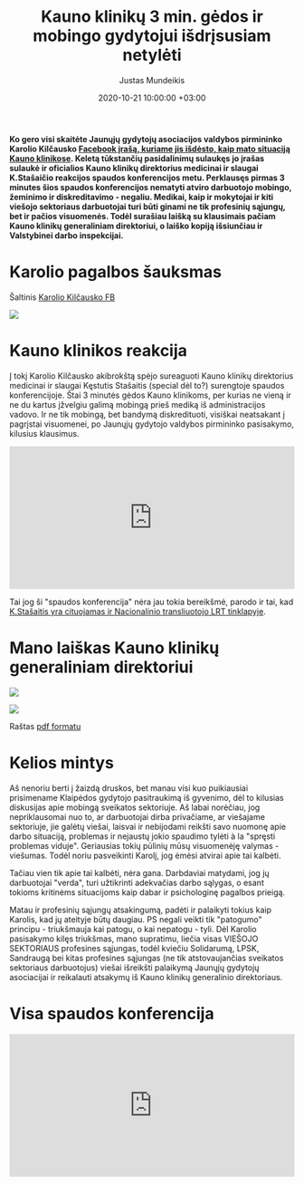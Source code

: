 ﻿---
title: Kauno klinikų 3 min. gėdos ir mobingo gydytojui išdrįsusiam netylėti
date: 2020-10-21 10:00:00 +03:00
author: Justas Mundeikis
layout: post
comments: true
citation: true
image:  /assets/2020/10/24/img.png
thumbnail: /assets/2020/10/24/thumb.img.png
categories:
  - Sveikatos apsauga
tags:
  - Sveikatos apsauga
---
**Ko gero visi skaitėte Jaunųjų gydytojų asociacijos valdybos pirmininko Karolio Kilčausko [Facebook įrašą, kuriame jis išdėsto, kaip mato situaciją Kauno klinikose](https://www.facebook.com/karolis.kilcauskas/posts/1841100256037237). Keletą tūkstančių pasidalinimų sulaukęs jo įrašas sulaukė ir oficialios Kauno klinikų direktorius medicinai ir slaugai K.Stašaičio reakcijos spaudos konferencijos metu. Perklausęs pirmas 3 minutes šios spaudos konferencijos nematyti atviro darbuotojo mobingo, žeminimo ir diskreditavimo - negaliu. Medikai, kaip ir mokytojai ir kiti viešojo sektoriaus darbuotojai turi būti ginami ne tik profesinių sąjungų, bet ir pačios visuomenės. Todėl surašiau laišką su klausimais pačiam Kauno klinikų generaliniam direktoriui, o laiško kopiją išsiunčiau ir Valstybinei darbo inspekcijai.**<!--more-->

# Karolio pagalbos šauksmas

Šaltinis [Karolio Kilčausko FB](https://www.facebook.com/karolis.kilcauskas/posts/1841100256037237)

![](/assets/2020/10/24/face_post.png)

# Kauno klinikos reakcija

Į tokį Karolio Kilčausko akibrokštą spėjo sureaguoti Kauno klinikų direktorius medicinai ir slaugai Kęstutis Stašaitis (special dėl to?) surengtoje spaudos konferencijoje. Štai 3 minutės gėdos Kauno klinikoms, per kurias ne vieną ir ne du kartus įžvelgiu galimą mobingą prieš mediką iš administracijos vadovo. Ir ne tik mobingą, bet bandymą diskredituoti, visiškai neatsakant į pagrįstai visuomenei, po Jaunųjų gydytojo valdybos pirmininko pasisakymo, kilusius klausimus.

<div style="position: relative; overflow: hidden; padding-top: 50%;"><iframe style="position: absolute; top: 0;left: 0; width: 100%; height: 100%;border: 0;" src="https://www.youtube.com/embed/yRQ61-ecYO4"  frameborder='0' scrolling='no' allowfullscreen></iframe></div>

Tai jog ši "spaudos konferencija" nėra jau tokia bereikšmė, parodo ir tai, kad [K.Stašaitis yra cituojamas ir Nacionalinio transliuotojo  LRT tinklapyje](https://www.lrt.lt/naujienos/sveikata/682/1259978/didejant-covid-19-pacientu-skaiciui-kauno-kliniku-rezidentas-saukiasi-administracijos-pagalbos-laivas-skesta).

# Mano laiškas Kauno klinikų generaliniam direktoriui

![](/assets/2020/10/24/r1.png)

![](/assets/2020/10/24/r2.png)

Raštas [pdf formatu](/assets/2020/10/24/raštas_Kauno_klinikoms_ir_VDI.pdf)


# Kelios mintys

Aš nenoriu berti į žaizdą druskos, bet manau visi kuo puikiausiai prisimename Klaipėdos gydytojo pasitraukimą iš gyvenimo, dėl to kilusias diskusijas apie mobingą sveikatos sektoriuje. Aš labai norėčiau, jog nepriklausomai nuo to, ar darbuotojai dirba privačiame, ar viešajame sektoriuje, jie galėtų viešai, laisvai ir nebijodami reikšti savo nuomonę apie darbo situaciją, problemas ir nejaustų jokio spaudimo tylėti à la "spręsti problemas viduje". Geriausias tokių pūlinių mūsų visuomenėję valymas - viešumas. Todėl noriu pasveikinti Karolį, jog ėmėsi atvirai apie tai kalbėti.

Tačiau vien tik apie tai kalbėti, nėra gana. Darbdaviai matydami, jog jų darbuotojai "verda", turi užtikrinti adekvačias darbo sąlygas, o esant tokioms kritinėms situacijoms kaip dabar ir psichologinę pagalbos prieigą.

Matau ir profesinių sąjungų atsakingumą, padėti ir palaikyti tokius kaip Karolis, kad jų ateityje būtų daugiau. PS negali veikti tik "patogumo" principu - triukšmauja kai patogu, o kai nepatogu - tyli.
Dėl Karolio pasisakymo kilęs triukšmas, mano supratimu, liečia visas VIEŠOJO SEKTORIAUS profesines sąjungas, todėl kviečiu Solidarumą, LPSK, Sandraugą bei kitas profesines sąjungas (ne tik atstovaujančias sveikatos sektoriaus darbuotojus) viešai išreikšti palaikymą Jaunųjų gydytojų asociacijai ir reikalauti atsakymų iš Kauno klinikų generalinio direktoriaus.


# Visa spaudos konferencija

<div style="position: relative; overflow: hidden; padding-top: 50%;"><iframe style="position: absolute; top: 0;left: 0; width: 100%; height: 100%;border: 0;" src="https://www.youtube.com/embed/UkPdb2x3zSE" frameborder='0' scrolling='no' allowfullscreen></iframe></div>
